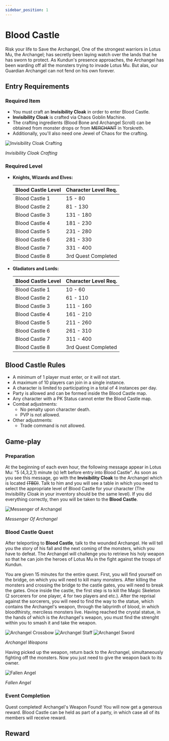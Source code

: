 ```yaml
---
sidebar_position: 1
---
```


# Blood Castle

Risk your life to Save the Archangel, One of the strongest warriors in Lotus Mu, the Archangel; has secretly been laying watch over the lands that he has sworn to protect. As Kundun's presence approaches, the Archangel has been warding off all the monsters trying to invade Lotus Mu. But alas, our Guardian Archangel can not fend on his own forever.

## Entry Requirements

### Required Item

- You must craft an **Invisibility Cloak** in order to enter Blood Castle.
- **Invisibility Cloak** is crafted via Chaos Goblin Machine.
- The crafting ingredients (Blood Bone and Archangel Scroll) can be obtained from monster drops or from ~~MERCHANT~~ in Yorskreth.
- Additionally, you'll also need one Jewel of Chaos for the crafting.

![Invisibility Cloak Crafting](/img/events/bc/bc-ingredients.jpg)

_Invisibility Cloak Crafting_

### Required Level

- **Knights, Wizards and Elves:**

  | Blood Castle Level | Character Level Req. |
  | ------------------ | -------------------- |
  | Blood Castle 1     | 15 - 80              |
  | Blood Castle 2     | 81 - 130             |
  | Blood Castle 3     | 131 - 180            |
  | Blood Castle 4     | 181 - 230            |
  | Blood Castle 5     | 231 - 280            |
  | Blood Castle 6     | 281 - 330            |
  | Blood Castle 7     | 331 - 400            |
  | Blood Castle 8     | 3rd Quest Completed  |

- **Gladiators and Lords:**

  | Blood Castle Level | Character Level Req. |
  | ------------------ | -------------------- |
  | Blood Castle 1     | 10 - 60              |
  | Blood Castle 2     | 61 - 110             |
  | Blood Castle 3     | 111 - 160            |
  | Blood Castle 4     | 161 - 210            |
  | Blood Castle 5     | 211 - 260            |
  | Blood Castle 6     | 261 - 310            |
  | Blood Castle 7     | 311 - 400            |
  | Blood Castle 8     | 3rd Quest Completed  |

## Blood Castle Rules

- A minimum of 1 player must enter, or it will not start.
- A maximum of 10 players can join in a single instance.
- A character is limited to participating in a total of 4 instances per day.
- Party is allowed and can be formed inside the Blood Castle map.
- Any character with a PK Status cannot enter the Blood Castle map.
- Combat adjustments:
  - No penalty upon character death.
  - PVP is not allowed.
- Other adjustments:
  - Trade command is not allowed.

## Game-play

### Preparation

At the beginning of each even hour, the following message appear in Lotus Mu: "5 (4,3,2,1) minute (s) left before entry into Blood Castle". As soon as you see this message, go with the **Invisibility Cloak** to the Archangel which is located ~~(TBD)~~. Talk to him and you will see a table in which you need to select the appropriate level of Blood Castle for your character (The Invisibility Cloak in your inventory should be the same level).
If you did everything correctly, then you will be taken to the **Blood Castle**.

![Messenger of Archangel](/img/events/bc/bc-npc.png)

_Messenger Of Archangel_

### Blood Castle Quest

After teleporting to **Blood Castle**, talk to the wounded Archangel. He will tell you the story of his fall and the next coming of the monsters, which you have to defeat. The Archangel will challenge you to retrieve his holy weapon so that he can join the heroes of Lotus Mu in the fight against the troops of Kundun.

You are given 15 minutes for the entire quest. First, you will find yourself on the bridge, on which you will need to kill many monsters.
After killing the monsters and crossing the bridge to the castle gates, you will need to break the gates.
Once inside the castle, the first step is to kill the Magic Skeleton (2 sorcerers for one player, 4 for two players and etc.).
After the reprisal against the sorcerers, you will need to find the way to the statue, which contains the Archangel's weapon, through the labyrinth of blood, in which bloodthirsty, merciless monsters live.
Having reached the crystal statue, in the hands of which is the Archangel's weapon, you must find the strenght within you to smash it and take the weapon.

![Archangel Crossbow](/img/events/bc/archcross.jpeg) ![Archangel Staff](/img/events/bc/archstaf.jpeg) ![Archangel Sword](/img/events/bc/archsword.jpeg)

_Archangel Weapons_

Having picked up the weapon, return back to the Archangel, simultaneously fighting off the monsters. Now you just need to give the weapon back to its owner.

![Fallen Angel](/img/events/bc/fallen-angel.jpg)

_Fallen Angel_

### Event Completion

Quest completed! Archangel's Weapon Found! You will now get a generous reward.
Blood Castle can be held as part of a party, in which case all of its members will receive reward.

## Reward
